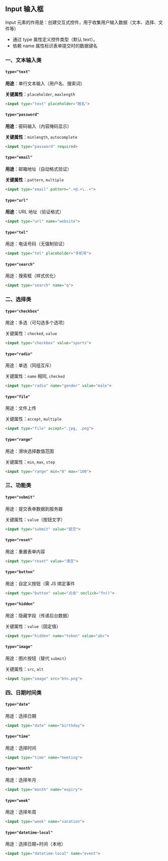 ## Input 输入框

Input 元素的作用是：创建交互式控件，用于收集用户输入数据（文本、选择、文件等）

- 通过 type 属性定义控件类型（默认 text）。
- 依赖 name 属性标识表单提交时的数据键名

### 一、文本输入类

#### `type="text"`

**用途**：单行文本输入（用户名、搜索词）

**关键属性**：`placeholder`, `maxlength`

```html
<input type="text" placeholder="姓名">
```

#### `type="password"`

**用途**：密码输入（内容掩码显示）

**关键属性**：`minlength`, `autocomplete`

```html
<input type="password" required>
```



#### `type="email"`

**用途**：邮箱地址（自动格式验证）

**关键属性**：`pattern`, `multiple`

```html
<input type="email" pattern=".+@.+\..+">
```



#### `type="url"`

**用途**：URL 地址（验证格式）

```html
<input type="url" name="website">
```





#### `type="tel"`

用途：电话号码（无强制验证）

```html
<input type="tel" placeholder="手机号">
```



#### `type="search"`

用途：搜索框（样式优化）

```html
<input type="search" name="q">
```

### 二、选择类

#### `type="checkbox"`

用途：多选（可勾选多个选项）

关键属性：`checked`, `value`

```html
<input type="checkbox" value="sports">
```



#### `type="radio"`

用途：单选（同组互斥）

关键属性：`name` 相同, `checked`

```html
<input type="radio" name="gender" value="male">
```



#### `type="file"`

用途：文件上传

关键属性：`accept`, `multiple`

```html
<input type="file" accept=".jpg, .png">
```



#### `type="range"`

用途：滑块选择数值范围

关键属性：`min`, `max`, `step`

```html
<input type="range" min="0" max="100">
```



### 三、功能类

#### `type="submit"`

用途：提交表单数据到服务器

关键属性：`value`（按钮文字）

```html
<input type="submit" value="提交">
```



#### `type="reset"`

用途：重置表单内容

```html
<input type="reset" value="清空">
```



#### `type="button"`

用途：自定义按钮（需 JS 绑定事件

```html
<input type="button" value="点击" onclick="fn()">
```



#### `type="hidden"`

用途：隐藏字段（传递后台数据）

关键属性：`value`（固定值）

```html
<input type="hidden" name="token" value="abc">
```

#### `type="image"`

用途：图片按钮（替代 `submit`）

关键属性：`src`, `alt`

```html
<input type="image" src="btn.png">
```

### 四、日期时间类

#### `type="date"`

用途：选择日期

```html
<input type="date" name="birthday">
```



#### `type="time"`

用途：选择时间

```html
<input type="time" name="meeting">
```



#### `type="month"`

用途：选择年月

```html
<input type="month" name="expiry">
```



#### `type="week"`

用途：选择年周

```html
<input type="week" name="vacation">
```



#### `type="datetime-local"`

用途：选择日期+时间（本地）

```html
<input type="datetime-local" name="event">
```













































































